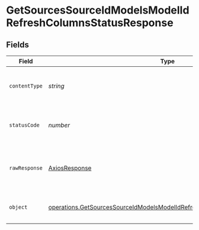 # GetSourcesSourceIdModelsModelIdRefreshColumnsStatusResponse


## Fields

| Field                                                                                                                                                                    | Type                                                                                                                                                                     | Required                                                                                                                                                                 | Description                                                                                                                                                              |
| ------------------------------------------------------------------------------------------------------------------------------------------------------------------------ | ------------------------------------------------------------------------------------------------------------------------------------------------------------------------ | ------------------------------------------------------------------------------------------------------------------------------------------------------------------------ | ------------------------------------------------------------------------------------------------------------------------------------------------------------------------ |
| `contentType`                                                                                                                                                            | *string*                                                                                                                                                                 | :heavy_check_mark:                                                                                                                                                       | HTTP response content type for this operation                                                                                                                            |
| `statusCode`                                                                                                                                                             | *number*                                                                                                                                                                 | :heavy_check_mark:                                                                                                                                                       | HTTP response status code for this operation                                                                                                                             |
| `rawResponse`                                                                                                                                                            | [AxiosResponse](https://axios-http.com/docs/res_schema)                                                                                                                  | :heavy_minus_sign:                                                                                                                                                       | Raw HTTP response; suitable for custom response parsing                                                                                                                  |
| `object`                                                                                                                                                                 | [operations.GetSourcesSourceIdModelsModelIdRefreshColumnsStatusResponseBody](../../models/operations/getsourcessourceidmodelsmodelidrefreshcolumnsstatusresponsebody.md) | :heavy_minus_sign:                                                                                                                                                       | Successfully checked the status of the job.                                                                                                                              |